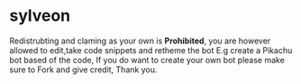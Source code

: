 # sylveon
Redistrubting and claming as your own is **Prohibited**, you are however allowed to edit,take code snippets and retheme the bot E.g create a Pikachu bot based of the code, If you do want to create your own bot please make sure to Fork and give credit, Thank you.
